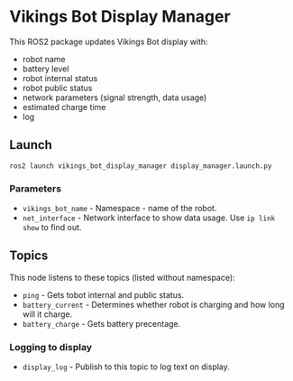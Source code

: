 # Vikings Bot Display Manager

This ROS2 package updates Vikings Bot display with:
* robot name
* battery level
* robot internal status
* robot public status
* network parameters (signal strength, data usage)
* estimated charge time
* log

## Launch
```
ros2 launch vikings_bot_display_manager display_manager.launch.py
```

### Parameters
* ```vikings_bot_name``` - Namespace - name of the robot.
* ```net_interface``` - Network interface to show data usage. Use ```ip link show``` to find out.

## Topics

This node listens to these topics (listed without namespace):
* ```ping``` - Gets tobot internal and public status.
* ```battery_current``` - Determines whether robot is charging and how long will it charge.
* ```battery_charge``` - Gets battery precentage.

### Logging to display
* ```display_log``` - Publish to this topic to log text on display.